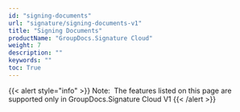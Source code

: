 ```yaml
---
id: "signing-documents"
url: "signature/signing-documents-v1"
title: "Signing Documents"
productName: "GroupDocs.Signature Cloud"
weight: 7
description: ""
keywords: ""
toc: True
---
```


{{< alert style="info" >}}
Note:  The features listed on this page are supported only in GroupDocs.Signature Cloud V1
{{< /alert >}}
